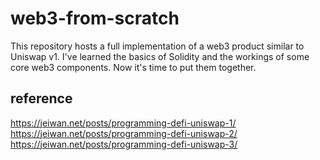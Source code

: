 # web3-from-scratch

This repository hosts a full implementation of a web3 product similar to Uniswap v1. I've learned the basics of Solidity and the workings of some core web3 components. Now it's time to put them together.

## reference
https://jeiwan.net/posts/programming-defi-uniswap-1/
https://jeiwan.net/posts/programming-defi-uniswap-2/
https://jeiwan.net/posts/programming-defi-uniswap-3/
